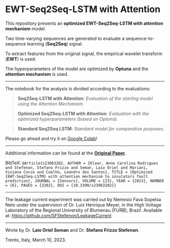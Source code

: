 # EWT-Seq2Seq-LSTM with Attention

This repository presents an **optimized EWT-Seq2Seq-LSTM with attention mechanism** model.

Two time-varying sequences are generated to evaluate a sequence-to-sequence learning (**Seq2Seq**) signal.

To extract features from the original signal, the empirical wavelet transform (**EWT**) is used.

The hyperparameters of the model are optimized by **Optuna** and the **attention mechanism** is used.

---

The notebook for the analysis is divided according to the evaluations:

> **Seq2Seq-LSTM with Attention**: _Evaluation of the starting model using the Attention Mechanism_.

> **Optimized Seq2Seq-LSTM with Attention**: _Evaluation with the optimized hyperparameters (based on Optuna)_.

> **Standard Seq2Seq LSTM**: _Standard model for comparative purposes_.

Please go ahead and try it on [Google Colab](https://colab.research.google.com/github/SFStefenon/EWT-Seq2Seq-LSTM-Attention/blob/main/EWT-Seq2Seq-LSTM-Attention.ipynb)!

---

Additional information can be found at the **[Original Paper](https://doi.org/10.3390/s23063202)**.

BibTeX:
`@Article{s23063202, AUTHOR = {Klaar, Anne Carolina Rodrigues and Stefenon, Stefano Frizzo and Seman, Laio Oriel and Mariani, Viviana Cocco and Coelho, Leandro dos Santos}, TITLE = {Optimized {EWT-Seq2Seq-LSTM} with attention mechanism to insulators fault prediction}, JOURNAL = {Sensors}, VOLUME = {23}, YEAR = {2023}, NUMBER = {6}, PAGES = {3202}, DOI = {10.3390/s23063202}}`

---

The leakage current experiment was carried out by Nemesio Fava Sopelsa Neto under the supervision of Dr. Luiz Henrique Meyer, in the High Voltage Laboratory of the Regional University of Blumenau (FURB), Brazil. Available at: https://github.com/SFStefenon/LeakageCurrent

---

Wrote by Dr. **Laio Oriel Seman** and Dr. **Stefano Frizzo Stefenon**.

Trento, Italy, March 10, 2023.

